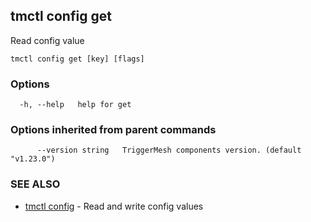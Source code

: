 ## tmctl config get

Read config value

```
tmctl config get [key] [flags]
```

### Options

```
  -h, --help   help for get
```

### Options inherited from parent commands

```
      --version string   TriggerMesh components version. (default "v1.23.0")
```

### SEE ALSO

* [tmctl config](tmctl_config.md)	 - Read and write config values

